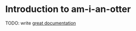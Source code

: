# Introduction to am-i-an-otter

TODO: write [great documentation](http://jacobian.org/writing/what-to-write/)
